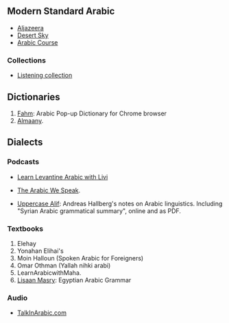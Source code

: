 

## Modern Standard Arabic

* [Aljazeera](https://learning.aljazeera.net/en)
* [Desert Sky](https://arabic.desert-sky.net)
* [Arabic Course](http://www.arabic-course.com)

### Collections

* [Listening collection](https://www.mezzoguild.com/best-arabic-listening-resources/)

## Dictionaries

1. [Fahm](https://github.com/malikolivier/fahm): Arabic Pop-up Dictionary for Chrome browser
2. [Almaany](https://www.almaany.com).

## Dialects

### Podcasts

 * [Learn Levantine Arabic with Livi](https://anchor.fm/olivia-furber)
 * [The Arabic We Speak](https://thearabicwespeak.com).

 * [Uppercase Alif](http://andreasmhallberg.github.io/): Andreas Hallberg's notes on Arabic linguistics.
    Including "Syrian Arabic grammatical summary", online and as PDF.

### Textbooks

1. Elehay
2. Yonahan Elihai's 
3. Moin Halloun (Spoken Arabic for Foreigners) 
4.  Omar Othman (Yallah nihki arabi)
5. LearnArabicwithMaha.
6. [Lisaan Masry](https://eu.lisaanmasry.org/grammar/introduction.html): Egyptian Arabic Grammar

### Audio

 * [TalkInArabic.com](https://www.talkinarabic.com)
